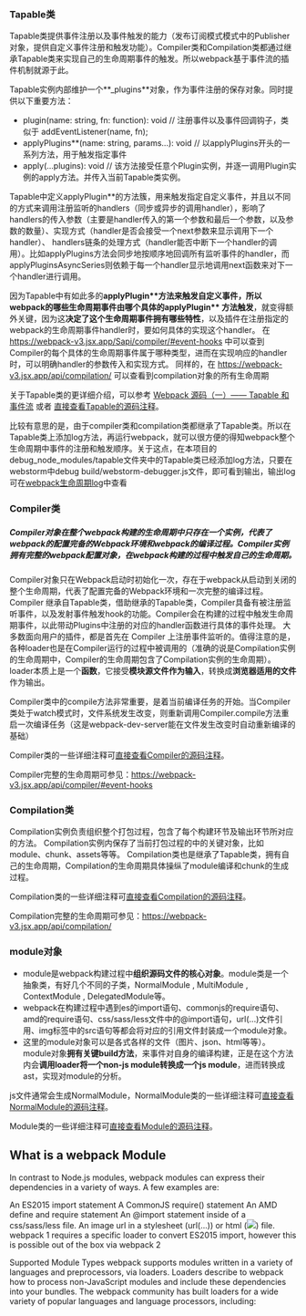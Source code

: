 ### Tapable类
Tapable类提供事件注册以及事件触发的能力（发布订阅模式模式中的Publisher对象，提供自定义事件注册和触发功能）。Compiler类和Compilation类都通过继承Tapable类来实现自己的生命周期事件的触发。所以webpack基于事件流的插件机制就源于此。

Tapable实例内部维护一个**_plugins**对象，作为事件注册的保存对象。同时提供以下重要方法：
* plugin(name: string, fn: function): void // 注册事件以及事件回调钩子，类似于 addEventListener(name, fn);
* applyPlugins**(name: string, params...): void // 以applyPlugins开头的一系列方法，用于触发指定事件
* apply(...plugins): void // 该方法接受任意个Plugin实例，并逐一调用Plugin实例的apply方法。并传入当前Tapable类实例。

Tapable中定义applyPlugin**的方法簇，用来触发指定自定义事件，并且以不同的方式来调用注册监听的handlers（同步或异步的调用handler），影响了handlers的传入参数（主要是handler传入的第一个参数和最后一个参数，以及参数的数量）、实现方式（handler是否会接受一个next参数来显示调用下一个handler）、 handlers链条的处理方式（handler能否中断下一个handler的调用）。比如applyPlugins方法会同步地按顺序地回调所有监听事件的handler，而applyPluginsAsyncSeries则依赖于每一个handler显示地调用next函数来对下一个handler进行调用。

因为Tapable中有如此多的**applyPlugin\*\***方法来触发自定义事件，所以webpack的**哪些生命周期事件由哪个具体的applyPlugin\*\* 方法触发**，就变得额外关键，因为这**决定了这个生命周期事件拥有哪些特性**，以及插件在注册指定的webpack的生命周期事件handler时，要如何具体的实现这个handler。
在 https://webpack-v3.jsx.app/Sapi/compiler/#event-hooks 中可以查到Compiler的每个具体的生命周期事件属于哪种类型，进而在实现响应的handler时，可以明确handler的参数传入和实现方式。
同样的，在  https://webpack-v3.jsx.app/api/compilation/ 可以查看到compilation对象的所有生命周期

关于Tapable类的更详细介绍，可以参考 [Webpack 源码（一）—— Tapable 和 事件流](https://segmentfault.com/a/1190000008060440#articleHeader6) 或者 [直接查看Tapable的源码注释](https://github.com/aasailan/learnWebpack/blob/master/debug_node_modules/tapable/lib/Tapable.js)。

比较有意思的是，由于compiler类和compilation类都继承了Tapable类。所以在Tapable类上添加log方法，再运行webpack，就可以很方便的得知webpack整个生命周期中事件的注册和触发顺序。关于这点，在本项目的debug_node_modules/tapable文件夹中的Tapable类已经添加log方法，只要在webstorm中debug build/webstorm-debugger.js文件，即可看到输出，输出log可在[webpack生命周期log](https://github.com/aasailan/learnWebpack/blob/master/webpack生命周期log.md)中查看

### Compiler类
##### Compiler对象在整个webpack构建的生命周期中只存在一个实例，代表了webpack的配置完备的Webpack环境和webpack的编译过程。Compiler实例拥有完整的webpack配置对象，在webpack构建的过程中触发自己的生命周期。

Compiler对象只在Webpack启动时初始化一次，存在于webpack从启动到关闭的整个生命周期，代表了配置完备的Webpack环境和一次完整的编译过程。
Compiler 继承自Tapable类，借助继承的Tapable类，Compiler具备有被注册监听事件，以及发射事件触发hook的功能。Compiler会在构建的过程中触发生命周期事件，以此带动Plugins中注册的对应的handler函数进行具体的事件处理。
大多数面向用户的插件，都是首先在 Compiler 上注册事件监听的。值得注意的是，各种loader也是在Compiler运行的过程中被调用的（准确的说是Compilation实例的生命周期中，Compiler的生命周期包含了Compilation实例的生命周期）。loader本质上是一个**函数**，它接受**模块源文件作为输入**，转换成**浏览器适用的文件**作为输出。

Compiler类中的compile方法非常重要，是着当前编译任务的开始。当Compiler类处于watch模式时，文件系统发生改变，则重新调用Compiler.compile方法重启一次编译任务（这是webpack-dev-server能在文件发生改变时自动重新编译的基础）

Compiler类的一些详细注释可[直接查看Compiler的源码注释](https://github.com/aasailan/learnWebpack/blob/master/debug_node_modules/webpack/lib/Compiler.js)。

Compiler完整的生命周期可参见：https://webpack-v3.jsx.app/api/compiler/#event-hooks

### Compilation类
Compilation实例负责组织整个打包过程，包含了每个构建环节及输出环节所对应的方法。
Compilation实例内保存了当前打包过程的中的关键对象，比如module、chunk、assets等等。
Compilation类也是继承了Tapable类，拥有自己的生命周期，Compilation的生命周期具体操纵了module编译和chunk的生成过程。

Compilation类的一些详细注释可[直接查看Compilation的源码注释](https://github.com/aasailan/learnWebpack/blob/master/debug_node_modules/webpack/lib/Compilation.js)。

Compilation完整的生命周期可参见：https://webpack-v3.jsx.app/api/compilation/

### module对象
* module是webpack构建过程中**组织源码文件的核心对象**。module类是一个抽象类，有好几个不同的子类，NormalModule , MultiModule , ContextModule , DelegatedModule等。
* webpack在构建过程中遇到es的import语句、commonjs的require语句、amd的require语句、css/sass/less文件中的@import语句，url(...)文件引用、img标签中的src语句等都会将对应的引用文件封装成一个module对象。
* 这里的module对象可以是各式各样的文件（图片、json、html等等）。module对象**拥有关键build方法**，来事件对自身的编译构建，正是在这个方法内会**调用loader将一个non-js module转换成一个js module**，进而转换成ast，实现对module的分析。

js文件通常会生成NormalModule，NormalModule类的一些详细注释可[直接查看NormalModule的源码注释](https://github.com/aasailan/learnWebpack/blob/master/debug_node_modules/webpack/lib/NormalModule.js)。

Module类的一些详细注释可[直接查看Module的源码注释](https://github.com/aasailan/learnWebpack/blob/master/debug_node_modules/webpack/lib/Module.js)。

## What is a webpack Module
In contrast to Node.js modules, webpack modules can express their dependencies in a variety of ways. A few examples are:

An ES2015 import statement
A CommonJS require() statement
An AMD define and require statement
An @import statement inside of a css/sass/less file.
An image url in a stylesheet (url(...)) or html (<img src=...>) file.
webpack 1 requires a specific loader to convert ES2015 import, however this is possible out of the box via webpack 2

Supported Module Types
webpack supports modules written in a variety of languages and preprocessors, via loaders. Loaders describe to webpack how to process non-JavaScript modules and include these dependencies into your bundles. The webpack community has built loaders for a wide variety of popular languages and language processors, including: